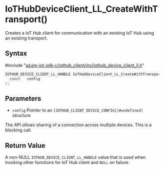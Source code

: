 # IoTHubDeviceClient_LL_CreateWithTransport()

Creates a IoT Hub client for communication with an existing IoT Hub using an existing transport.

## Syntax

\#include "[azure-iot-sdk-c/iothub_client/inc/iothub_device_client_ll.h](../iot-c-ref-iothub-device-client-ll-h.md)"  
```C
IOTHUB_DEVICE_CLIENT_LL_HANDLE IoTHubDeviceClient_LL_CreateWithTransport(
  const   config
);
```

## Parameters
* `config` Pointer to an `[IOTHUB_CLIENT_DEVICE_CONFIG](#undefined)` structure

The API *allows* sharing of a connection across multiple devices. This is a blocking call.

## Return Value
A non-NULL `IOTHUB_DEVICE_CLIENT_LL_HANDLE` value that is used when invoking other functions for IoT Hub client and `NULL` on failure.

